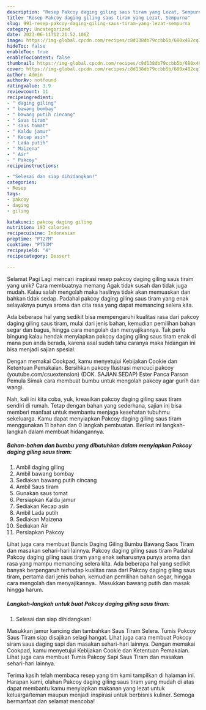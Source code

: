 ```yaml
---
description: "Resep Pakcoy daging giling saus tiram yang Lezat, Sempurna"
title: "Resep Pakcoy daging giling saus tiram yang Lezat, Sempurna"
slug: 991-resep-pakcoy-daging-giling-saus-tiram-yang-lezat-sempurna
category: Uncategorized
date: 2023-06-11T12:21:52.106Z
image: https://img-global.cpcdn.com/recipes/c8d138db79ccbb5b/680x482cq70/pakcoy-daging-giling-saus-tiram-foto-resep-utama.jpg
hideToc: false
enableToc: true
enableTocContent: false
thumbnail: https://img-global.cpcdn.com/recipes/c8d138db79ccbb5b/680x482cq70/pakcoy-daging-giling-saus-tiram-foto-resep-utama.jpg
cover: https://img-global.cpcdn.com/recipes/c8d138db79ccbb5b/680x482cq70/pakcoy-daging-giling-saus-tiram-foto-resep-utama.jpg
author: Admin
authorAv: notfound
ratingvalue: 3.9
reviewcount: 11
recipeingredient:
- " daging giling"
- " bawang bombay"
- " bawang putih cincang"
- " Saus tiram"
- " saus tomat"
- " Kaldu jamur"
- " Kecap asin"
- " Lada putih"
- " Maizena"
- " Air"
- " Pakcoy"
recipeinstructions:

- "Selesai dan siap dihidangkan!"
categories:
- Resep
tags:
- pakcoy
- daging
- giling

katakunci: pakcoy daging giling 
nutrition: 193 calories
recipecuisine: Indonesian
preptime: "PT27M"
cooktime: "PT53M"
recipeyield: "4"
recipecategory: Dessert

---
```



Selamat Pagi Lagi mencari inspirasi resep pakcoy daging giling saus tiram yang unik? Cara membuatnya memang Agak tidak susah dan tidak juga mudah. Kalau salah mengolah maka hasilnya tidak akan memuaskan dan bahkan tidak sedap. Padahal pakcoy daging giling saus tiram yang enak selayaknya punya aroma dan cita rasa yang dapat memancing selera kita.


Ada beberapa hal yang sedikit bisa mempengaruhi kualitas rasa dari pakcoy daging giling saus tiram, mulai dari jenis bahan, kemudian pemilihan bahan segar dan bagus, hingga cara mengolah dan menyajikannya. Tak perlu bingung kalau hendak menyiapkan pakcoy daging giling saus tiram enak di mana pun anda berada, karena asal sudah tahu caranya maka hidangan ini bisa menjadi sajian spesial.

Dengan memakai Cookpad, kamu menyetujui Kebijakan Cookie dan Ketentuan Pemakaian. Bersihkan pakcoy Ilustrasi mencuci pakcoy (youtube.com/csuextension) (DOK. SAJIAN SEDAP) Ester Panca Parson Pemula Simak cara membuat bumbu untuk mengolah pakcoy agar gurih dan wangi.


Nah, kali ini kita coba, yuk, kreasikan pakcoy daging giling saus tiram sendiri di rumah. Tetap dengan bahan yang sederhana, sajian ini bisa memberi manfaat untuk membantu menjaga kesehatan tubuhmu sekeluarga. Kamu dapat menyiapkan Pakcoy daging giling saus tiram menggunakan 11 bahan dan 0 langkah pembuatan. Berikut ini langkah-langkah dalam membuat hidangannya.

<!--inarticleads1-->

##### Bahan-bahan dan bumbu yang dibutuhkan dalam menyiapkan Pakcoy daging giling saus tiram:

1. Ambil  daging giling
1. Ambil  bawang bombay
1. Sediakan  bawang putih cincang
1. Ambil  Saus tiram
1. Gunakan  saus tomat
1. Persiapkan  Kaldu jamur
1. Sediakan  Kecap asin
1. Ambil  Lada putih
1. Sediakan  Maizena
1. Sediakan  Air
1. Persiapkan  Pakcoy


Lihat juga cara membuat Buncis Daging Giling Bumbu Bawang Saos Tiram dan masakan sehari-hari lainnya. Pakcoy daging giling saus tiram Padahal Pakcoy daging giling saus tiram yang enak seharusnya punya aroma dan rasa yang mampu memancing selera kita. Ada beberapa hal yang sedikit banyak berpengaruh terhadap kualitas rasa dari Pakcoy daging giling saus tiram, pertama dari jenis bahan, kemudian pemilihan bahan segar, hingga cara mengolah dan menyajikannya.. Masukkan bawang putih dan masak hingga harum. 

<!--inarticleads2-->

##### Langkah-langkah untuk buat Pakcoy daging giling saus tiram:


1. Selesai dan siap dihidangkan!

Masukkan jamur kancing dan tambahkan Saus Tiram Selera. Tumis Pokcoy Saus Tiram siap disajikan selagi hangat. Lihat juga cara membuat Pokcoy siram saus daging sapi dan masakan sehari-hari lainnya. Dengan memakai Cookpad, kamu menyetujui Kebijakan Cookie dan Ketentuan Pemakaian. Lihat juga cara membuat Tumis Pakcoy Sapi Saus Tiram dan masakan sehari-hari lainnya. 

Terima kasih telah membaca resep yang tim kami tampilkan di halaman ini. Harapan kami, olahan Pakcoy daging giling saus tiram yang mudah di atas dapat membantu kamu menyiapkan makanan yang lezat untuk keluarga/teman maupun menjadi inspirasi untuk berbisnis kuliner. Semoga bermanfaat dan selamat mencoba!
